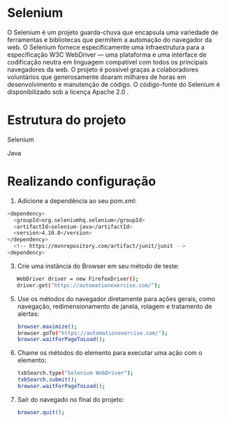 # Selenium
O Selenium é um projeto guarda-chuva que encapsula uma variedade de ferramentas e bibliotecas que permitem a automação do navegador da web. O Selenium fornece especificamente uma infraestrutura para a especificação W3C WebDriver — uma plataforma e uma interface de codificação neutra em linguagem compatível com todos os principais navegadores da web.
O projeto é possível graças a colaboradores voluntários que generosamente doaram milhares de horas em desenvolvimento e manutenção de código.
O código-fonte do Selenium é disponibilizado sob a licença Apache 2.0 .

# Estrutura do projeto
Selenium

Java

# Realizando configuração
1. Adicione a dependência ao seu pom.xml:
 ```bash
<dependency>
   <groupId>org.seleniumhq.selenium</groupId>
   <artifactId>selenium-java</artifactId>
   <version>4.10.0</version>
</dependency>
   <!-- https://mvnrepository.com/artifact/junit/junit -->
<dependency>
 ```
3. Crie uma instância do Browser em seu método de teste:
```bash
   WebDriver driver = new FirefoxDriver();
   driver.get("https://automationexercise.com/");
```
5. Use os métodos do navegador diretamente para ações gerais, como navegação, redimensionamento de janela, rolagem e tratamento de alertas:
   ```bash
   browser.maximize();
   browser.goTo("https://automationexercise.com/");
   browser.waitForPageToLoad();
   ```
7. Chame os métodos do elemento para executar uma ação com o elemento:
   ```bash
   txbSearch.type("Selenium WebDriver");
   txbSearch.submit();
   browser.waitForPageToLoad();
   ```
9. Sair do navegado no final do projeto:
   ```bash
   browser.quit();
```
